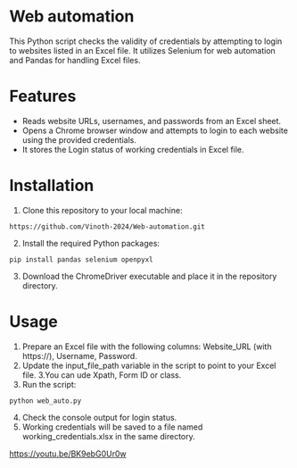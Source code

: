 # Web automation
This Python script checks the validity of credentials by attempting to login to websites listed in an Excel file. It utilizes Selenium for web automation and Pandas for handling Excel files.

# Features
+ Reads website URLs, usernames, and passwords from an Excel sheet.
+ Opens a Chrome browser window and attempts to login to each website using the provided credentials.
+ It stores the Login status of working credentials in Excel file.

# Installation
1. Clone this repository to your local machine:
```
https://github.com/Vinoth-2024/Web-automation.git
```
2. Install the required Python packages:
```
pip install pandas selenium openpyxl
```
3. Download the ChromeDriver executable and place it in the repository directory.

# Usage
1. Prepare an Excel file with the following columns: Website_URL (with https://), Username, Password.
2. Update the input_file_path variable in the script to point to your Excel file.
3.You can ude Xpath, Form ID or class.
4. Run the script:
```
python web_auto.py
```
4. Check the console output for login status.
5. Working credentials will be saved to a file named working_credentials.xlsx in the same directory.

https://youtu.be/BK9ebG0Ur0w
